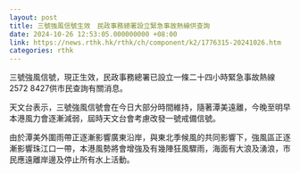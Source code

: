 ```yaml
---
layout: post
title: 三號強風信號生效　民政事務總署設立緊急事故熱線供查詢
date: 2024-10-26 12:53:05.000000000 +08:00
link: https://news.rthk.hk/rthk/ch/component/k2/1776315-20241026.htm
categories: rthk
---
```


三號強風信號，現正生效，民政事務總署已設立一條二十四小時緊急事故熱線2572 8427供市民查詢有關消息。

天文台表示，三號強風信號會在今日大部分時間維持，隨著潭美遠離，今晚至明早本港風力會逐漸減弱，屆時天文台會考慮改發一號戒備信號。

由於潭美外圍雨帶正逐漸影響廣東沿岸，與東北季候風的共同影響下，強風區正逐漸影響珠江口一帶，本港風勢將會增強及有幾陣狂風驟雨，海面有大浪及湧浪，市民應遠離岸邊及停止所有水上活動。
